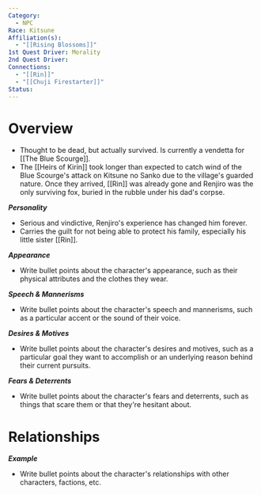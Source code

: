 ```yaml
---
Category:
  - NPC
Race: Kitsune
Affiliation(s):
  - "[[Rising Blossoms]]"
1st Quest Driver: Morality
2nd Quest Driver: 
Connections:
  - "[[Rin]]"
  - "[[Chuji Firestarter]]"
Status:
---
```


# Overview
- Thought to be dead, but actually survived. Is currently a vendetta for [[The Blue Scourge]].
- The [[Heirs of Kirin]] took longer than expected to catch wind of the Blue Scourge's attack on Kitsune no Sanko due to the village's guarded nature. Once they arrived, [[Rin]] was already gone and Renjiro was the only surviving fox, buried in the rubble under his dad's corpse.

***Personality*** 
- Serious and vindictive, Renjiro's experience has changed him forever.
- Carries the guilt for not being able to protect his family, especially his little sister [[Rin]].

***Appearance***
- Write bullet points about the character's appearance, such as their physical attributes and the clothes they wear.

***Speech & Mannerisms***
- Write bullet points about the character's speech and mannerisms, such as a particular accent or the sound of their voice.

***Desires & Motives***
- Write bullet points about the character's desires and motives, such as a particular goal they want to accomplish or an underlying reason behind their current pursuits.

***Fears & Deterrents***
- Write bullet points about the character's fears and deterrents, such as things that scare them or that they're hesitant about.

# Relationships

***Example***
- Write bullet points about the character's relationships with other characters, factions, etc.